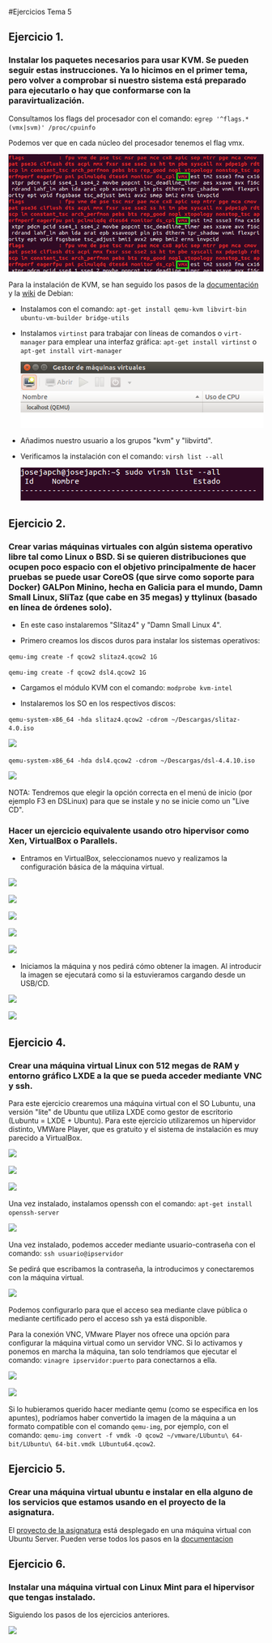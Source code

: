 ﻿#Ejercicios Tema 5

## Ejercicio 1.
### Instalar los paquetes necesarios para usar KVM. Se pueden seguir estas instrucciones. Ya lo hicimos en el primer tema, pero volver a comprobar si nuestro sistema está preparado para ejecutarlo o hay que conformarse con la paravirtualización.

Consultamos los flags del procesador con el comando: ```egrep '^flags.*(vmx|svm)' /proc/cpuinfo```

Podemos ver que en cada núcleo del procesador tenemos el flag vmx.

![](https://github.com/josejapch/ejerciciosIV/blob/master/tema5/imagenes/Ej%205.1.png)

Para la instalación de KVM, se han seguido los pasos de la [documentación](https://help.ubuntu.com/community/KVM/Installation) y la [wiki](https://wiki.debian.org/KVM#Installation) de Debian:

- Instalamos con el comando: ```apt-get install qemu-kvm libvirt-bin ubuntu-vm-builder bridge-utils```

- Instalamos ```virtinst``` para trabajar con líneas de comandos o ```virt-manager``` para emplear una interfaz gráfica: ```apt-get install virtinst``` o ```apt-get install virt-manager```

   ![](https://github.com/josejapch/ejerciciosIV/blob/master/tema5/imagenes/Ej%205.3.png)

- Añadimos nuestro usuario a los grupos "kvm" y "libvirtd".

- Verificamos la instalación con el comando: ```virsh list --all```

   ![](https://github.com/josejapch/ejerciciosIV/blob/master/tema5/imagenes/Ej%205.2.png)
    
## Ejercicio 2.
### Crear varias máquinas virtuales con algún sistema operativo libre tal como Linux o BSD. Si se quieren distribuciones que ocupen poco espacio con el objetivo principalmente de hacer pruebas se puede usar CoreOS (que sirve como soporte para Docker) GALPon Minino, hecha en Galicia para el mundo, Damn Small Linux, SliTaz (que cabe en 35 megas) y ttylinux (basado en línea de órdenes solo).

- En este caso instalaremos "Slitaz4" y "Damn Small Linux 4".

- Primero creamos los discos duros para instalar los sistemas operativos:

```qemu-img create -f qcow2 slitaz4.qcow2 1G```

```qemu-img create -f qcow2 dsl4.qcow2 1G```

- Cargamos el módulo KVM con el comando: ```modprobe kvm-intel```

- Instalaremos los SO en los respectivos discos:

```qemu-system-x86_64 -hda slitaz4.qcow2 -cdrom ~/Descargas/slitaz-4.0.iso```

   ![](https://github.com/josejapch/ejerciciosIV/blob/master/tema5/imagenes/Ej%205.4.png)
    
```qemu-system-x86_64 -hda dsl4.qcow2 -cdrom ~/Descargas/dsl-4.4.10.iso```

   ![](https://github.com/josejapch/ejerciciosIV/blob/master/tema5/imagenes/Ej%205.5.png)
   
NOTA: Tendremos que elegir la opción correcta en el menú de inicio (por ejemplo F3 en DSLinux) para que se instale y no se inicie como un "Live CD".

### Hacer un ejercicio equivalente usando otro hipervisor como Xen, VirtualBox o Parallels.

- Entramos en VirtualBox, seleccionamos nuevo y realizamos la configuración básica de la máquina virtual.

![](https://github.com/josejapch/ejerciciosIV/blob/master/tema5/imagenes/Ej%205.6.png)

![](https://github.com/josejapch/ejerciciosIV/blob/master/tema5/imagenes/Ej%205.7.png)

![](https://github.com/josejapch/ejerciciosIV/blob/master/tema5/imagenes/Ej%205.8.png)

![](https://github.com/josejapch/ejerciciosIV/blob/master/tema5/imagenes/Ej%205.9.png)

![](https://github.com/josejapch/ejerciciosIV/blob/master/tema5/imagenes/Ej%205.10.png)

- Iniciamos la máquina y nos pedirá cómo obtener la imagen. Al introducir la imagen se ejecutará como si la estuvieramos cargando desde un USB/CD.

![](https://github.com/josejapch/ejerciciosIV/blob/master/tema5/imagenes/Ej%205.11.png)

![](https://github.com/josejapch/ejerciciosIV/blob/master/tema5/imagenes/Ej%205.12.png)

## Ejercicio 4.
### Crear una máquina virtual Linux con 512 megas de RAM y entorno gráfico LXDE a la que se pueda acceder mediante VNC y ssh.

Para este ejercicio crearemos una máquina virtual con el SO Lubuntu, una versión "lite" de Ubuntu que utiliza LXDE como gestor de escritorio (Lubuntu = LXDE + Ubuntu). Para este ejercicio utilizaremos un hipervidor distinto, VMWare Player, que es gratuito y el sistema de instalación es muy parecido a VirtualBox.

![](https://github.com/josejapch/ejerciciosIV/blob/master/tema5/imagenes/Ej%205.13.png)

![](https://github.com/josejapch/ejerciciosIV/blob/master/tema5/imagenes/Ej%205.14.png)

![](https://github.com/josejapch/ejerciciosIV/blob/master/tema5/imagenes/Ej%205.15.png)

Una vez instalado, instalamos openssh con el comando: ```apt-get install openssh-server```

![](https://github.com/josejapch/ejerciciosIV/blob/master/tema5/imagenes/Ej%205.16.png)

Una vez instalado, podemos acceder mediante usuario-contraseña con el comando: ```ssh usuario@ipservidor```

Se pedirá que escribamos la contraseña, la introducimos y conectaremos con la máquina virtual.

![](https://github.com/josejapch/ejerciciosIV/blob/master/tema5/imagenes/Ej%205.17.png)

Podemos configurarlo para que el acceso sea mediante clave pública o mediante certificado pero el acceso ssh ya está disponible.

Para la conexión VNC, VMware Player nos ofrece una opción para configurar la máquina virtual como un servidor VNC. Si lo activamos y ponemos en marcha la máquina, tan solo tendríamos que ejecutar el comando: ```vinagre ipservidor:puerto``` para conectarnos a ella. 

![](https://github.com/josejapch/ejerciciosIV/blob/master/tema5/imagenes/Ej%205.18.png)


![](https://github.com/josejapch/ejerciciosIV/blob/master/tema5/imagenes/Ej%205.19.png)

Si lo hubieramos querido hacer mediante qemu (como se especifica en los apuntes), podríamos haber convertido la imagen de la máquina a un formato compatible con el comando ```qemu-img```, por ejemplo, con el comando: ```qemu-img convert -f vmdk -O qcow2 ~/vmware/LUbuntu\ 64-bit/LUbuntu\ 64-bit.vmdk LUbuntu64.qcow2```.

## Ejercicio 5.
### Crear una máquina virtual ubuntu e instalar en ella alguno de los servicios que estamos usando en el proyecto de la asignatura.

El [proyecto de la asignatura](https://github.com/josejapch/proyectoIV1617) está desplegado en una máquina virtual con Ubuntu Server. Pueden verse todos los pasos en la [documentacion](https://github.com/josejapch/documentacion-Proyecto-IV/blob/master/hito5.md)

## Ejercicio 6.
### Instalar una máquina virtual con Linux Mint para el hipervisor que tengas instalado.

Siguiendo los pasos de los ejercicios anteriores.

![](https://github.com/josejapch/ejerciciosIV/blob/master/tema5/imagenes/Ej%205.20.png)







